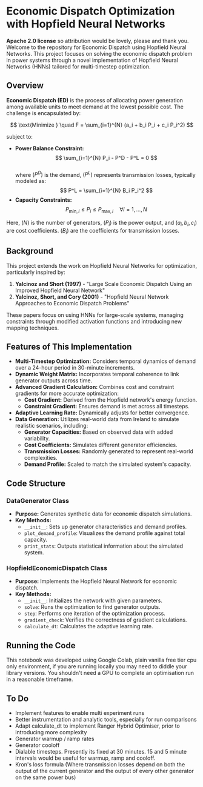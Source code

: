 



# Economic Dispatch Optimization with Hopfield Neural Networks

**Apache 2.0 license** so attribution would be lovely, please and thank you.
Welcome to the repository for Economic Dispatch using Hopfield Neural Networks. This project focuses on solving the economic dispatch problem in power systems through a novel implementation of Hopfield Neural Networks (HNNs) tailored for multi-timestep optimization.

## Overview

**Economic Dispatch (ED)** is the process of allocating power generation among available units to meet demand at the lowest possible cost. The challenge is encapsulated by:

$$
\text{Minimize } \quad F = \sum_{i=1}^{N} (a_i + b_i P_i + c_i P_i^2)
$$

subject to:

- **Power Balance Constraint:**\
  $$
  \sum_{i=1}^{N} P_i - P^D - P^L = 0
  $$\
  where $(P^D)$ is the demand, $(P^L)$ represents transmission losses, typically modeled as:\
  $$
  P^L = \sum_{i=1}^{N} B_i P_i^2
  $$
- **Capacity Constraints:**\
  $$
  P_{\text{min}, i} \leq P_i \leq P_{\text{max}, i} \quad \forall i = 1, \ldots, N
  $$

Here, $(N)$ is the number of generators, $(P_i)$ is the power output, and $(a_i, b_i, c_i)$ are cost coefficients. $(B_i)$ are the coefficients for transmission losses.

## Background

This project extends the work on Hopfield Neural Networks for optimization, particularly inspired by:

1. **Yalcinoz and Short (1997)** - "Large Scale Economic Dispatch Using an Improved Hopfield Neural Network"
2. **Yalcinoz, Short, and Cory (2001)** - "Hopfield Neural Network Approaches to Economic Dispatch Problems"

These papers focus on using HNNs for large-scale systems, managing constraints through modified activation functions and introducing new mapping techniques.

## Features of This Implementation

- **Multi-Timestep Optimization:** Considers temporal dynamics of demand over a 24-hour period in 30-minute increments.
- **Dynamic Weight Matrix:** Incorporates temporal coherence to link generator outputs across time.
- **Advanced Gradient Calculation:** Combines cost and constraint gradients for more accurate optimization:
  - **Cost Gradient:** Derived from the Hopfield network's energy function.
  - **Constraint Gradient:** Ensures demand is met across all timesteps.
- **Adaptive Learning Rate:** Dynamically adjusts for better convergence.
- **Data Generation:** Utilizes real-world data from Ireland to simulate realistic scenarios, including:
  - **Generator Capacities:** Based on observed data with added variability.
  - **Cost Coefficients:** Simulates different generator efficiencies.
  - **Transmission Losses:** Randomly generated to represent real-world complexities.
  - **Demand Profile:** Scaled to match the simulated system's capacity.

## Code Structure

### DataGenerator Class

- **Purpose:** Generates synthetic data for economic dispatch simulations.
- **Key Methods:**
  - `__init__`: Sets up generator characteristics and demand profiles.
  - `plot_demand_profile`: Visualizes the demand profile against total capacity.
  - `print_stats`: Outputs statistical information about the simulated system.

### HopfieldEconomicDispatch Class

- **Purpose:** Implements the Hopfield Neural Network for economic dispatch.
- **Key Methods:**
  - `__init__`: Initializes the network with given parameters.
  - `solve`: Runs the optimization to find generator outputs.
  - `step`: Performs one iteration of the optimization process.
  - `gradient_check`: Verifies the correctness of gradient calculations.
  - `calculate_dt`: Calculates the adaptive learning rate.

## Running the Code

This notebook was developed using Google Colab, plain vanilla free tier cpu only environment, if you are running locally you may need to diddle your library versions. You shouldn't need a GPU to complete an optimisation run in a reasonable timeframe.

## To Do
- Implement features to enable multi experiment runs
- Better instrumentation and analytic tools, especially for run comparisons
- Adapt calculate_dt to implement Ranger Hybrid Optimiser, prior to introducing more complexity
- Generator warmup / ramp rates
- Generator cooloff
- Dialable timesteps. Presently its fixed at 30 minutes. 15 and 5 minute intervals would be useful for warmup, ramp and cooloff.
- Kron's loss formula (Where transmission losses depend on both the output of the current generator and the output of every other generator on the same power bus)
